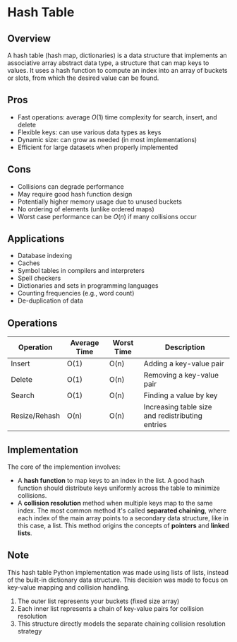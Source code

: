 # Hash Table

## Overview
A hash table (hash map, dictionaries) is a data structure that implements an associative array abstract data type, a structure that can map keys to values. It uses a hash function to compute an index into an array of buckets or slots, from which the desired value can be found. 

## Pros
- Fast operations: average $O(1)$ time complexity for search, insert, and delete
- Flexible keys: can use various data types as keys
- Dynamic size: can grow as needed (in most implementations)
- Efficient for large datasets when properly implemented

## Cons
- Collisions can degrade performance
- May require good hash function design
- Potentially higher memory usage due to unused buckets
- No ordering of elements (unlike ordered maps)
- Worst case performance can be $O(n)$ if many collisions occur

## Applications
- Database indexing
- Caches
- Symbol tables in compilers and interpreters
- Spell checkers
- Dictionaries and sets in programming languages
- Counting frequencies (e.g., word count)
- De-duplication of data

## Operations
| Operation | Average Time | Worst Time | Description |
|-----------|-------------|------------|-------------|
| Insert    | O(1)        | O(n)       | Adding a key-value pair |
| Delete    | O(1)        | O(n)       | Removing a key-value pair |
| Search    | O(1)        | O(n)       | Finding a value by key |
| Resize/Rehash | O(n)    | O(n)       | Increasing table size and redistributing entries |

## Implementation
The core of the implemention involves:
- A **hash function** to map keys to an index in the list. A good hash function should distribute keys uniformly across the table to minimize collisions.
- A **collision resolution** method when multiple keys map to the same index. The most common method it's called **separated chaining**, where each index of the main array points to a secondary data structure, like in this case, a list. This method origins the concepts of **pointers** and **linked lists**.

## Note
This hash table Python implementation was made using lists of lists, instead of the built-in dictionary data structure. This decision was made to focus on key-value mapping and collision handling.
1. The outer list represents your buckets (fixed size array)
2. Each inner list represents a chain of key-value pairs for collision resolution
3. This structure directly models the separate chaining collision resolution strategy 

